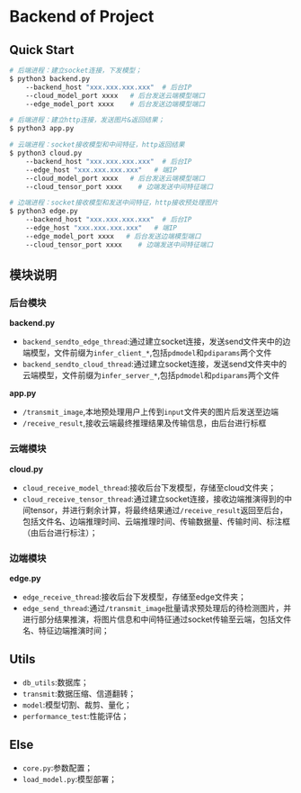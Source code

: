 # Backend of Project

## Quick Start
```bash
# 后端进程：建立socket连接，下发模型；
$ python3 backend.py
    --backend_host "xxx.xxx.xxx.xxx"  # 后台IP
    --cloud_model_port xxxx   # 后台发送云端模型端口
    --edge_model_port xxxx    # 后台发送边端模型端口

# 后端进程：建立http连接，发送图片&返回结果；
$ python3 app.py

# 云端进程：socket接收模型和中间特征，http返回结果
$ python3 cloud.py 
    --backend_host "xxx.xxx.xxx.xxx"  # 后台IP
    --edge_host "xxx.xxx.xxx.xxx"   # 端IP
    --cloud_model_port xxxx   # 后台发送云端模型端口
    --cloud_tensor_port xxxx    # 边端发送中间特征端口

# 边端进程：socket接收模型和发送中间特征，http接收预处理图片
$ python3 edge.py 
    --backend_host "xxx.xxx.xxx.xxx"  # 后台IP
    --edge_host "xxx.xxx.xxx.xxx"   # 端IP
    --edge_model_port xxxx   # 后台发送边端模型端口
    --cloud_tensor_port xxxx    # 边端发送中间特征端口
```

## 模块说明

### 后台模块 
**backend.py**
- `backend_sendto_edge_thread`:通过建立socket连接，发送send文件夹中的边端模型，文件前缀为`infer_client_*`,包括`pdmodel`和`pdiparams`两个文件
- `backend_sendto_cloud_thread`:通过建立socket连接，发送send文件夹中的云端模型，文件前缀为`infer_server_*`,包括`pdmodel`和`pdiparams`两个文件

**app.py**
- `/transmit_image`,本地预处理用户上传到`input`文件夹的图片后发送至边端
- `/receive_result`,接收云端最终推理结果及传输信息，由后台进行标框

### 云端模块 
**cloud.py**
- `cloud_receive_model_thread`:接收后台下发模型，存储至cloud文件夹；
- `cloud_receive_tensor_thread`:通过建立socket连接，接收边端推演得到的中间tensor，并进行剩余计算，将最终结果通过`/receive_result`返回至后台，包括文件名、边端推理时间、云端推理时间、传输数据量、传输时间、标注框（由后台进行标注）；

### 边端模块 
**edge.py**
- `edge_receive_thread`:接收后台下发模型，存储至edge文件夹；
- `edge_send_thread`:通过`/transmit_image`批量请求预处理后的待检测图片，并进行部分结果推演，将图片信息和中间特征通过socket传输至云端，包括文件名、特征边端推演时间；

## Utils
- `db_utils`:数据库；
- `transmit`:数据压缩、信道翻转；
- `model`:模型切割、裁剪、量化；
- `performance_test`:性能评估；

## Else
- `core.py`:参数配置；
- `load_model.py`:模型部署；
